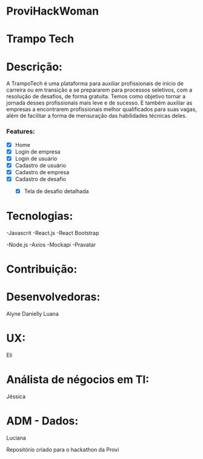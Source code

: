 # ProviHackWoman

# Trampo Tech

# Descrição: 
A TrampoTech é uma plataforma para auxiliar profissionais de início de carreira ou em transição a se prepararem para processos seletivos, com a resolução de desafios, de forma gratuita. Temos como objetivo tornar a jornada desses profissionais mais leve e de sucesso. E também auxiliar as empresas a encontrarem profissionais melhor qualificados para suas vagas, além de facilitar a forma de mensuração das habilidades técnicas deles. 


### Features:

- [x] Home
- [x] Login de empresa
- [x] Login de usuário
- [x] Cadastro de usuário
- [x] Cadastro de empresa
- [x] Cadastro de desafio
   - [x] Tela de desafio detalhada
   
   
# Tecnologias:
-Javascrit
   -React.js
     -React Bootstrap
   
   -Node.js
     -Axios
     -Mockapi
     -Pravatar
  
  



 # Contribuição:
  
 # Desenvolvedoras:
  Alyne
  Danielly
  Luana
  
 # UX:
  Eli
  
 # Análista de négocios em TI:
  Jéssica 
  
 # ADM - Dados:
  Luciana

Repositório criado para o hackathon da Provi
